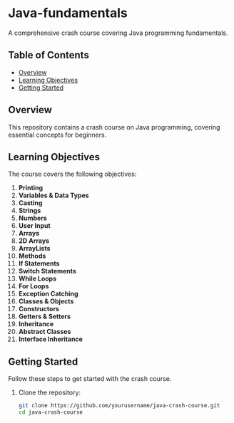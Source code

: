 # Java-fundamentals

A comprehensive crash course covering Java programming fundamentals.

## Table of Contents

- [Overview](#overview)
- [Learning Objectives](#learning-objectives)
- [Getting Started](#getting-started)

## Overview

This repository contains a crash course on Java programming, covering essential concepts for beginners.

## Learning Objectives

The course covers the following objectives:

1. **Printing**
2. **Variables & Data Types**
3. **Casting**
4. **Strings**
5. **Numbers**
6. **User Input**
7. **Arrays**
8. **2D Arrays**
9. **ArrayLists**
10. **Methods**
11. **If Statements**
12. **Switch Statements**
13. **While Loops**
14. **For Loops**
15. **Exception Catching**
16. **Classes & Objects**
17. **Constructors**
18. **Getters & Setters**
19. **Inheritance**
20. **Abstract Classes**
21. **Interface Inheritance**

## Getting Started

Follow these steps to get started with the crash course.

1. Clone the repository:
   ```bash
   git clone https://github.com/yourusername/java-crash-course.git
   cd java-crash-course
